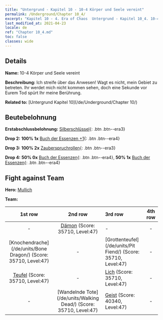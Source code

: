 ```yaml
---
title: "Untergrund - Kapitel 10 - 10-4 Körper und Seele vereint"
permalink: /Underground/Chapter 10_4/
excerpt: "Kapitel 10 - 4. Era of Chaos  Untergrund - Kapitel 10_4. 10-4 Körper und Seele vereint"
last_modified_at: 2021-04-23
locale: de
ref: "Chapter 10_4.md"
toc: false
classes: wide
---
```


## Details

 **Name:** 10-4 Körper und Seele vereint

 **Beschreibung:** Ich streife über das Anwesen! Wagt es nicht, mein Gebiet zu betreten. Ihr werdet mich nicht kommen sehen, doch eine Sekunde vor Eurem Tod spürt Ihr meine Berührung.

 **Related to:** [Untergrund Kapitel 10](/de/Underground/Chapter 10/)

## Beutebelohnung

 **Erstabschlussbelohnung:** [Silberschlüssel](/ItemsDE/con_693/){: .btn .btn--era3}

 **Drop 2:** **100% 1x** [Buch der Essenzen +1](/ItemsDE/mat_46/){: .btn .btn--era4}

 **Drop 3:** **100% 2x** [Zauberspruchrollen](/ItemsDE/con_694/){: .btn .btn--era3}

 **Drop 4:** **50% 0x** [Buch der Essenzen](/ItemsDE/mat_39/){: .btn .btn--era4}, **50% 1x** [Buch der Essenzen](/ItemsDE/mat_39/){: .btn .btn--era4}


## Fight against Team
 **Hero:** [Mullich](/de/heroes/Mullich/)

 **Team:**


  | 1st row | 2nd row | 3rd row | 4th row |
  |:----:|:----:|:----|:----:|
  | - | [Dämon](/de/units/Demon/) (Score: 35710, Level:47)  | - | - |
  | [Knochendrache](/de/units/Bone Dragon/) (Score: 35710, Level:47)  | - | [Grottenteufel](/de/units/Pit Fiend/) (Score: 35710, Level:47)  | - |
  | [Teufel](/de/units/Devil/) (Score: 35710, Level:47)  | - | [Lich](/de/units/Lich/) (Score: 35710, Level:47)  | - |
  | - | [Wandelnde Tote](/de/units/Walking Dead/) (Score: 35710, Level:47)  | [Geist](/de/units/Wight/) (Score: 40340, Level:47)  | - |


